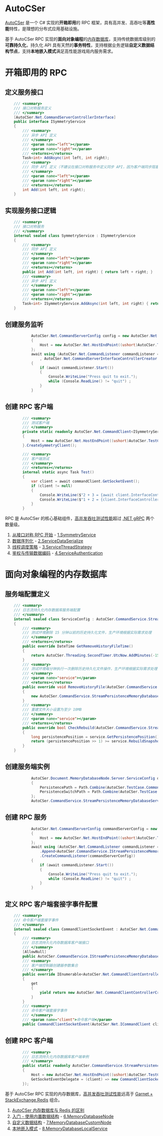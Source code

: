 # AutoCSer
[AutoCSer](https://github.com/AutoCSer/AutoCSer2) 是一个 C# 实现的**开箱即用**的 RPC 框架，具有高并发、高吞吐等**高性能**特性，是理想的分布式应用基础设施。

基于 AutoCSer RPC 实现的**面向对象编程**的[内存数据库](https://github.com/AutoCSer/AutoCSer2/tree/main/Application/StreamPersistenceMemoryDatabase)，支持传统数据库级别的**可靠持久化**，持久化 API 具有天然的**事务特性**，支持根据业务逻辑**自定义数据结构节点**，支持**本地嵌入模式**满足高性能游戏局内服务需求。

# 开箱即用的 RPC
## 定义服务接口
``` csharp
    /// <summary>
    /// 接口对称服务定义
    /// </summary>
    [AutoCSer.Net.CommandServerControllerInterface]
    public interface ISymmetryService
    {
        /// <summary>
        /// 异步 API 定义
        /// </summary>
        /// <param name="left"></param>
        /// <param name="right"></param>
        /// <returns></returns>
        Task<int> AddAsync(int left, int right);
        /// <summary>
        /// 同步 API 定义（不建议在接口对称服务中定义同步 API，因为客户端同步阻塞模式可能造成性能瓶颈）
        /// </summary>
        /// <param name="left"></param>
        /// <param name="right"></param>
        /// <returns></returns>
        int Add(int left, int right);
    }
```
## 实现服务接口逻辑
``` csharp
    /// <summary>
    /// 接口对称服务
    /// </summary>
    internal sealed class SymmetryService : ISymmetryService
    {
        /// <summary>
        /// 同步 API 定义
        /// </summary>
        /// <param name="left"></param>
        /// <param name="right"></param>
        /// <returns></returns>
        public int Add(int left, int right) { return left + right; }
        /// <summary>
        /// 异步 API 定义
        /// </summary>
        /// <param name="left"></param>
        /// <param name="right"></param>
        /// <returns></returns>
        Task<int> ISymmetryService.AddAsync(int left, int right) { return Task.FromResult(left + right); }
    }
```
## 创建服务监听
``` csharp
            AutoCSer.Net.CommandServerConfig config = new AutoCSer.Net.CommandServerConfig
            {
                Host = new AutoCSer.Net.HostEndPoint((ushort)AutoCSer.TestCase.Common.CommandServerPortEnum.Document) 
            };
            await using (AutoCSer.Net.CommandListener commandListener = new AutoCSer.Net.CommandListener(config
                , AutoCSer.Net.CommandServerInterfaceControllerCreator.GetCreator<ISymmetryService>(new SymmetryService())))
            {
                if (await commandListener.Start())
                {
                    Console.WriteLine("Press quit to exit.");
                    while (Console.ReadLine() != "quit") ;
                }
            }
```
## 创建 RPC 客户端
``` csharp
        /// <summary>
        /// 测试客户端
        /// </summary>
        private static readonly AutoCSer.Net.CommandClient<ISymmetryService> commandClient = new AutoCSer.Net.CommandClientConfig<ISymmetryService>
        {
            Host = new AutoCSer.Net.HostEndPoint((ushort)AutoCSer.TestCase.Common.CommandServerPortEnum.Document),
        }.CreateSymmetryClient();

        /// <summary>
        /// 客户端测试
        /// </summary>
        /// <returns></returns>
        internal static async Task Test()
        {
            var client = await commandClient.GetSocketEvent();
            if (client != null)
            {
                Console.WriteLine($"2 + 3 = {await client.InterfaceController.AddAsync(2, 3)}");
                Console.WriteLine($"1 + 2 = {client.InterfaceController.Add(1, 2)}");
            }
        }
```

RPC 是 AutoCSer 的核心基础组件，[高并发吞吐测试性能](https://github.com/AutoCSer/AutoCSer2/tree/main/TestCase/CommandServerPerformance)超过 [.NET gRPC](https://github.com/AutoCSer/AutoCSer2/tree/main/TestCase/ThirdParty/GrpcClientPerformance) 两个数量级。
1. [从接口对称 RPC 开始](https://zhuanlan.zhihu.com/p/8581138677) - [1.SymmetryService](https://github.com/AutoCSer/AutoCSer2/tree/main/Document/SymmetryService)
2. [数据序列化](https://zhuanlan.zhihu.com/p/8762985779) - [2.ServiceDataSerialize](https://github.com/AutoCSer/AutoCSer2/tree/main/Document/ServiceDataSerialize)
3. [线程调度策略](https://zhuanlan.zhihu.com/p/10102634904) - [3.ServiceThreadStrategy](https://github.com/AutoCSer/AutoCSer2/tree/main/Document/ServiceThreadStrategy)
4. [鉴权与传输数据编码](https://zhuanlan.zhihu.com/p/11427440200) - [4.ServiceAuthentication](https://github.com/AutoCSer/AutoCSer2/tree/main/Document/ServiceAuthentication)

# 面向对象编程的内存数据库
## 服务端配置定义
``` csharp
    /// <summary>
    /// 日志流持久化内存数据库服务端配置
    /// </summary>
    internal sealed class ServiceConfig : AutoCSer.CommandService.StreamPersistenceMemoryDatabaseServiceConfig
    {
        /// <summary>
        /// 测试环境删除 15 分钟以前的历史持久化文件，生产环境根据实际需求处理
        /// </summary>
        /// <returns></returns>
        public override DateTime GetRemoveHistoryFileTime()
        {
            return AutoCSer.Threading.SecondTimer.UtcNow.AddMinutes(-15);
        }
        /// <summary>
        /// 测试环境每分钟执行一次删除历史持久化文件操作，生产环境根据实际需求处理
        /// </summary>
        /// <param name="service"></param>
        /// <returns></returns>
        public override void RemoveHistoryFile(AutoCSer.CommandService.StreamPersistenceMemoryDatabaseService service)
        {
            new AutoCSer.CommandService.StreamPersistenceMemoryDatabase.RemoveHistoryFile(service).Remove(new AutoCSer.Threading.TaskRunTimer(60.0)).NotWait();
        }
        /// <summary>
        /// 重建文件大小设置为至少 10MB
        /// </summary>
        /// <param name="service"></param>
        /// <returns></returns>
        public override bool CheckRebuild(AutoCSer.CommandService.StreamPersistenceMemoryDatabaseService service)
        {
            long persistencePosition = service.GetPersistencePosition();
            return (persistencePosition >> 1) >= service.RebuildSnapshotPosition && persistencePosition > 10 << 20;
        }
    }
```
## 创建服务端实例
``` csharp
            AutoCSer.Document.MemoryDatabaseNode.Server.ServiceConfig databaseServiceConfig = new AutoCSer.Document.MemoryDatabaseNode.Server.ServiceConfig
            {
                PersistencePath = Path.Combine(AutoCSer.TestCase.Common.Config.AutoCSerTemporaryFilePath, nameof(AutoCSer.Document.MemoryDatabaseNode)),
                PersistenceSwitchPath = Path.Combine(AutoCSer.TestCase.Common.Config.AutoCSerTemporaryFilePath, nameof(AutoCSer.Document.MemoryDatabaseNode) + nameof(AutoCSer.Document.MemoryDatabaseNode.Server.ServiceConfig.PersistenceSwitchPath))
            };
            AutoCSer.CommandService.StreamPersistenceMemoryDatabaseService databaseService = databaseServiceConfig.Create();
```
## 创建 RPC 服务
``` csharp
            AutoCSer.Net.CommandServerConfig commandServerConfig = new AutoCSer.Net.CommandServerConfig
            {
                Host = new AutoCSer.Net.HostEndPoint((ushort)AutoCSer.TestCase.Common.CommandServerPortEnum.Document),
            };
            await using (AutoCSer.Net.CommandListener commandListener = new AutoCSer.Net.CommandListenerBuilder(0)
                .Append<AutoCSer.CommandService.IStreamPersistenceMemoryDatabaseService>(databaseService)
                .CreateCommandListener(commandServerConfig))
            {
                if (await commandListener.Start())
                {
                    Console.WriteLine("Press quit to exit.");
                    while (Console.ReadLine() != "quit") ;
                }
            }
```
## 定义 RPC 客户端套接字事件配置
``` csharp
    /// <summary>
    /// 命令客户端套接字事件
    /// </summary>
    internal sealed class CommandClientSocketEvent : AutoCSer.Net.CommandClientSocketEventTask<CommandClientSocketEvent>, AutoCSer.CommandService.IStreamPersistenceMemoryDatabaseClientSocketEvent
    {
        /// <summary>
        /// 日志流持久化内存数据库客户端接口
        /// </summary>
        [AllowNull]
        public AutoCSer.CommandService.IStreamPersistenceMemoryDatabaseClient StreamPersistenceMemoryDatabaseClient { get; private set; }
        /// <summary>
        /// 客户端控制器创建器参数集合
        /// </summary>
        public override IEnumerable<AutoCSer.Net.CommandClientControllerCreatorParameter> ControllerCreatorParameters
        {
            get
            {
                yield return new AutoCSer.Net.CommandClientControllerCreatorParameter(typeof(AutoCSer.CommandService.IStreamPersistenceMemoryDatabaseService), typeof(AutoCSer.CommandService.IStreamPersistenceMemoryDatabaseClient));
            }
        }
        /// <summary>
        /// 命令客户端套接字事件
        /// </summary>
        /// <param name="client">命令客户端</param>
        public CommandClientSocketEvent(AutoCSer.Net.ICommandClient client) : base(client) { }
```
## 创建 RPC 客户端
``` csharp
        /// <summary>
        /// 日志流持久化内存数据库客户端单例
        /// </summary>
        public static readonly AutoCSer.CommandService.StreamPersistenceMemoryDatabaseClientCache<AutoCSer.CommandService.StreamPersistenceMemoryDatabase.IServiceNodeClientNode, CommandClientSocketEvent> StreamPersistenceMemoryDatabaseClientCache = new AutoCSer.CommandService.StreamPersistenceMemoryDatabaseClientCache<AutoCSer.CommandService.StreamPersistenceMemoryDatabase.IServiceNodeClientNode, CommandClientSocketEvent>(new AutoCSer.Net.CommandClientConfig
        {
            Host = new AutoCSer.Net.HostEndPoint((ushort)AutoCSer.TestCase.Common.CommandServerPortEnum.Document),
            GetSocketEventDelegate = (client) => new CommandClientSocketEvent(client)
        });
```

基于 AutoCSer RPC 实现的内存数据库，[高并发吞吐测试性能](https://github.com/AutoCSer/AutoCSer2/tree/main/TestCase/StreamPersistenceMemoryDatabase/Performance)远高于 [Garnet + StackExchange.Redis](https://github.com/AutoCSer/AutoCSer2/tree/main/TestCase/ThirdParty/RedisPerformance) 组合。
1. [AutoCSer 内存数据库与 Redis 的区别](https://zhuanlan.zhihu.com/p/13167457731)
2. [入门 - 使用内置数据结构](https://zhuanlan.zhihu.com/p/14011804562) - [6.MemoryDatabaseNode](https://github.com/AutoCSer/AutoCSer2/tree/main/Document/MemoryDatabaseNode)
3. [自定义数据结构](https://zhuanlan.zhihu.com/p/15454610569) - [7.MemoryDatabaseCustomNode](https://github.com/AutoCSer/AutoCSer2/tree/main/Document/MemoryDatabaseCustomNode)
4. [本地嵌入模式](https://zhuanlan.zhihu.com/p/16409903680) - [8.MemoryDatabaseLocalService](https://github.com/AutoCSer/AutoCSer2/tree/main/Document/MemoryDatabaseLocalService)